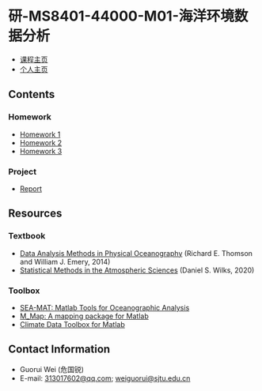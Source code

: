 # 研-MS8401-44000-M01-海洋环境数据分析

- [课程主页](https://grwei.github.io/SJTU_2021-2022-2_MS8401/)
- [个人主页](https://grwei.github.io/)

## Contents

### Homework

- [Homework 1](https://grwei.github.io/SJTU_2021-2022-2_MS8401/homework/hw1_危国锐_120034910021.pdf)
- [Homework 2](https://grwei.github.io/SJTU_2021-2022-2_MS8401/homework/hw2_危国锐_120034910021.pdf)
- [Homework 3](https://grwei.github.io/SJTU_2021-2022-2_MS8401/homework/hw3_危国锐_120034910021.pdf)

### Project

- [Report](https://grwei.github.io/SJTU_2021-2022-2_MS8401/project/课程项目_危国锐_small.pdf)

## Resources

### Textbook

- [Data Analysis Methods in Physical Oceanography](https://doi.org/10.1016/C2010-0-66362-0) (Richard E. Thomson and William J. Emery, 2014)
- [Statistical Methods in the Atmospheric Sciences](https://doi.org/10.1016/C2017-0-03921-6) (Daniel S. Wilks, 2020)

### Toolbox

- [SEA-MAT: Matlab Tools for Oceanographic Analysis](https://sea-mat.github.io/sea-mat/)
- [M_Map: A mapping package for Matlab](https://www.eoas.ubc.ca/~rich/map.html)
- [Climate Data Toolbox for Matlab](https://github.com/chadagreene/CDT)

## Contact Information

- Guorui Wei (危国锐)
- E-mail: 313017602@qq.com; weiguorui@sjtu.edu.cn
